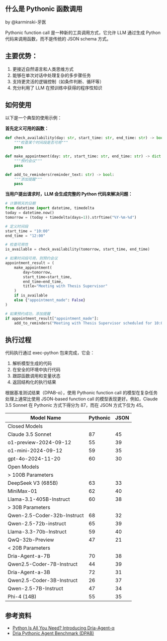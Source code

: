 什么是 Pythonic 函数调用
-----------------------

by @karminski-牙医


Pythonic function call 是一种新的工具调用方式，它允许 LLM 通过生成 Python 代码来调用函数，而不是传统的 JSON schema 方式。

## 主要优势：

1. 更接近自然语言和人类思维方式
2. 能够在单次对话中处理复杂的多步骤任务
3. 支持更灵活的逻辑控制（如条件判断、循环等）
4. 充分利用了 LLM 在预训练中获得的程序性知识

## 如何使用

以下是一个典型的使用示例：

**首先定义可用的函数：**
```python
def check_availability(day: str, start_time: str, end_time: str) -> bool:
    """检查某个时间段是否可用"""
    pass

def make_appointment(day: str, start_time: str, end_time: str) -> dict:
    """预约会议"""
    pass

def add_to_reminders(reminder_text: str) -> bool:
    """添加提醒"""
    pass
```

**当用户提出请求时，LLM 会生成完整的 Python 代码来解决问题：**
```python
# 计算明天的日期
from datetime import datetime, timedelta
today = datetime.now()
tomorrow = (today + timedelta(days=1)).strftime("%Y-%m-%d")

# 定义时间段
start_time = "10:00"
end_time = "12:00"

# 检查可用性
is_available = check_availability(tomorrow, start_time, end_time)

# 如果时间段可用，则预约会议
appointment_result = (
    make_appointment(
        day=tomorrow,
        start_time=start_time,
        end_time=end_time,
        title="Meeting with Thesis Supervisor"
    )
    if is_available
    else {"appointment_made": False}
)

# 如果预约成功，添加提醒
if appointment_result["appointment_made"]:
    add_to_reminders("Meeting with Thesis Supervisor scheduled for 10:00 AM tomorrow")
```

## 执行过程

代码执行通过 exec-python 包来完成，它会：
1. 解析模型生成的代码
2. 在安全的环境中执行代码
3. 跟踪函数调用和变量状态
4. 返回结构化的执行结果

根据基准测试结果（DPAB-α），使用 Pythonic function call 的模型在复杂任务处理上通常比使用 JSON-based function call 的模型表现更好。例如，Claude 3.5 Sonnet 在 Pythonic 方式下得分为 87，而在 JSON 方式下仅为 45。

| Model Name                          | Pythonic | JSON |
|-------------------------------------|----------|------|
| Closed Models                       |          |      |
| Claude 3.5 Sonnet                  | 87       | 45   |
| o1-preview-2024-09-12              | 55       | 39   |
| o1-mini-2024-09-12                 | 59       | 35   |
| gpt-4o-2024-11-20                   | 60       | 30   |
| Open Models                         |          |      |
| > 100B Parameters                   |          |      |
| DeepSeek V3 (685B)                 | 63       | 33   |
| MiniMax-01                          | 62       | 40   |
| Llama-3.1-405B-Instruct            | 60       | 38   |
| > 30B Parameters                    |          |      |
| Qwen-2.5-Coder-32b-Instruct        | 68       | 32   |
| Qwen-2.5-72b-instruct              | 65       | 39   |
| Llama-3.3-70b-Instruct             | 59       | 40   |
| QwQ-32b-Preview                    | 47       | 21   |
| < 20B Parameters                    |          |      |
| Dria-Agent-a-7B                   | 70       | 38   |
| Qwen2.5-Coder-7B-Instruct          | 44       | 39   |
| Dria-Agent-a-3B                    | 72       | 31   |
| Qwen2.5-Coder-3B-Instruct          | 26       | 37   |
| Qwen-2.5-7B-Instruct               | 47       | 34   |
| Phi-4 (14B)                        | 55       | 35   |


## 参考资料

- [Python Is All You Need? Introducing Dria-Agent-α](https://huggingface.co/blog/andthattoo/dria-agent-a)
- [Dria Pythonic Agent Benchmark (DPAB)](https://huggingface.co/blog/andthattoo/dpab-a)
